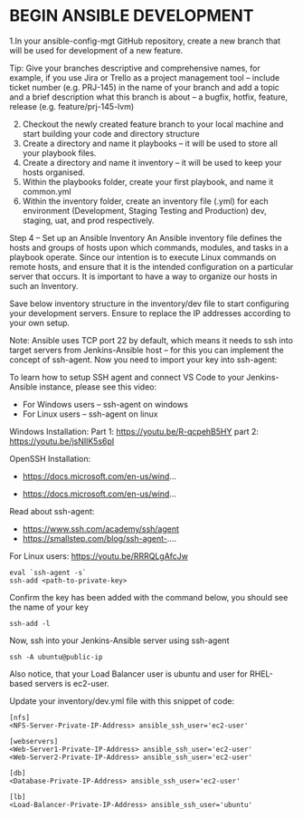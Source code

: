 # BEGIN ANSIBLE DEVELOPMENT

1.In your ansible-config-mgt GitHub repository, create a new branch that will be used for development of a new feature.

Tip: Give your branches descriptive and comprehensive names, for example, if you use Jira or Trello as a project management tool –
include ticket number (e.g. PRJ-145) in the name of your branch and add a topic and a brief description what this branch is about – a
bugfix, hotfix, feature, release (e.g. feature/prj-145-lvm)

2. Checkout the newly created feature branch to your local machine and start building your code and directory structure
3. Create a directory and name it playbooks – it will be used to store all your playbook files.
4. Create a directory and name it inventory – it will be used to keep your hosts organised.
5. Within the playbooks folder, create your first playbook, and name it common.yml
6. Within the inventory folder, create an inventory file (.yml) for each environment (Development, Staging Testing and Production) 
dev, staging, uat, and prod respectively.


Step 4 – Set up an Ansible Inventory
An Ansible inventory file defines the hosts and groups of hosts upon which commands, modules, and tasks in a playbook operate. Since
our intention is to execute Linux commands on remote hosts, and ensure that it is the intended configuration on a particular server 
that occurs. It is important to have a way to organize our hosts in such an Inventory.

Save below inventory structure in the inventory/dev file to start configuring your development servers. Ensure to replace the IP 
addresses according to your own setup.

Note: Ansible uses TCP port 22 by default, which means it needs to ssh into target servers from Jenkins-Ansible host – for this you 
can implement the concept of ssh-agent. Now you need to import your key into ssh-agent:

To learn how to setup SSH agent and connect VS Code to your Jenkins-Ansible instance, please see this video:


- For Windows users – ssh-agent on windows 
- For Linux users – ssh-agent on linux 

Windows Installation:
Part 1: https://youtu.be/R-qcpehB5HY
part 2: https://youtu.be/jsNIlK5s6pI

OpenSSH Installation:
- https://docs.microsoft.com/en-us/wind...

- https://docs.microsoft.com/en-us/wind...


Read about ssh-agent:
- https://www.ssh.com/academy/ssh/agent
- https://smallstep.com/blog/ssh-agent-....

For Linux users:
https://youtu.be/RRRQLgAfcJw


```
eval `ssh-agent -s`
ssh-add <path-to-private-key>
```

Confirm the key has been added with the command below, you should see the name of your key

```
ssh-add -l
```

Now, ssh into your Jenkins-Ansible server using ssh-agent

```
ssh -A ubuntu@public-ip
```

Also notice, that your Load Balancer user is ubuntu and user for RHEL-based servers is ec2-user.

Update your inventory/dev.yml file with this snippet of code:

```
[nfs]
<NFS-Server-Private-IP-Address> ansible_ssh_user='ec2-user'

[webservers]
<Web-Server1-Private-IP-Address> ansible_ssh_user='ec2-user'
<Web-Server2-Private-IP-Address> ansible_ssh_user='ec2-user'

[db]
<Database-Private-IP-Address> ansible_ssh_user='ec2-user' 

[lb]
<Load-Balancer-Private-IP-Address> ansible_ssh_user='ubuntu'
```
